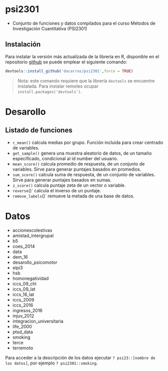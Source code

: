 
# psi2301

-   Conjunto de funciones y datos compilados para el curso Métodos de
    Investigación Cuantitativa (PSI2301)

## Instalación

Para instalar la versión más actualizada de la librería en R, disponible
en el repositorio [github](https://github.com/dacarras/psi2301) se puede
emplear el siguiente comando:

``` r
devtools::install_github('dacarras/psi2301',force = TRUE)
```

> Nota: este comando requiere que la librería `devtools` se encuentre
> instalada. Para instalar remotes ocupar
> `install.packages('devtools')`.

# Desarollo

## Listado de funciones

-   `c_mean()` calcula medias por grupo. Función incluida para crear
    centrado de variables.
-   `get_sample()` genera una muestra aleatorio de datos, de un tamaño
    especificado, condicional al id number del usuario.
-   `mean_score()` calcula promedio de respuesta, de un conjunto de
    variables. Sirve para generar puntajes basados en promedios.
-   `sum_score()` calcula suma de respuesta, de un conjunto de
    variables. Sirve para generar puntajes basados en sumas.
-   `z_score()` calcula puntaje zeta de un vector o variable.
-   `reverse`()\` calcula el inverso de un puntaje.
-   `remove_labels`()\` remueve la metada de una base de datos.

# Datos

-   accionescolestivas
-   amistad_intergrupal
-   b5
-   coes_2014
-   data
-   dem_16
-   desarollo_psicomotor
-   elpi3
-   hsb
-   homonegatividad
-   iccs_09_chl
-   iccs_09_lat
-   iccs_16_lat
-   iccs_2009
-   iccs_2016
-   ingresos_2016
-   injuv_2012
-   integracion_universitaria
-   life_2000
-   ptsd_data
-   smoking
-   terce
-   terremoto

Para acceder a la descripción de los datos ejecutar
`? psi23::[nombre de los datos]`, por ejemplo `? psi2301::smoking`.

